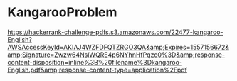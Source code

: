 # KangarooProblem
https://hackerrank-challenge-pdfs.s3.amazonaws.com/22477-kangaroo-English?AWSAccessKeyId=AKIAJ4WZFDFQTZRGO3QA&amp;Expires=1557156672&amp;Signature=Zwzw64NslWQRE4p6NYhnHfPqzo0%3D&amp;response-content-disposition=inline%3B%20filename%3Dkangaroo-English.pdf&amp;response-content-type=application%2Fpdf
